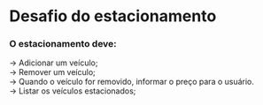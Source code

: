 # Desafio do estacionamento

### O estacionamento deve:
-> Adicionar um veículo;\
-> Remover um veículo;\
-> Quando o veículo for removido, informar o preço para o usuário.\
-> Listar os veículos estacionados;